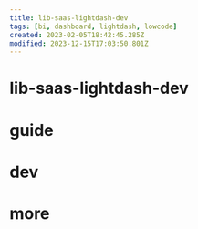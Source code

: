 ```yaml
---
title: lib-saas-lightdash-dev
tags: [bi, dashboard, lightdash, lowcode]
created: 2023-02-05T18:42:45.285Z
modified: 2023-12-15T17:03:50.801Z
---
```


# lib-saas-lightdash-dev

# guide

# dev

# more
